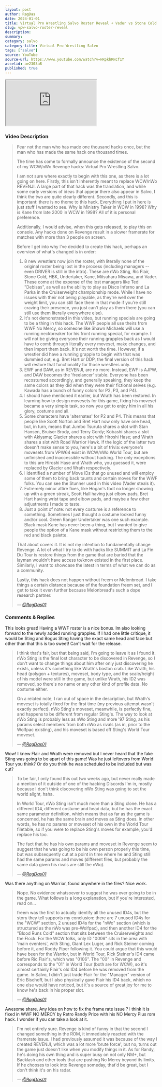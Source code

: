 ```yaml
---
layout: post
author: RagDas
date: 2024-01-01
title: Virtual Pro Wrestling Salvo Roster Reveal + Vader vs Stone Cold
slug: vpw-salvo-roster-reveal
description:
summary:
category: salvo
category-title: Virtual Pro Wrestling Salvo
tags: ["salvo"]
source: YouTube
source-url: https://www.youtube.com/watch?v=HRpkhRNcf1Y
assetid: ae2303a8
published: true
---
```



<div class="ratio ratio-16x9 w-75 mx-auto d-block">
  <iframe src="https://www.youtube.com/embed/HRpkhRNcf1Y" title="YouTube video" allowfullscreen></iframe>
</div>


### Video Description


> Fear not the man who has made one thousand hacks once, but the man who has made the same hack one thousand times.
>
> The time has come to formally announce the existence of the second of my WCW/nWo Revenge hacks: Virtual Pro Wrestling Salvo.
>
> I am not sure where exactly to begin with this one, as there is a lot going on here. Firstly, this isn't inherently meant to replace WCW/nWo REVENJI. A large part of that hack was the translation, and while some early versions of ideas that appear there also appear in Salvo, I think the two are quite clearly different. Secondly, and this is important: there is no theme to this hack. Everything I put in here is just stuff I wanted to see. Why is Ministry Taker in WCW in 1998? Why is Kane from late 2000 in WCW in 1998? All of it is personal preference.
>
> Additionally, I would advise, when this gets released, to play this on console. Any hacks done on Revenge result in a slower framerate for matches with more than 3 people on screen.
>
> Before I get into why I've decided to create this hack, perhaps an overview of what's changed is in order:
>
> 1. 8 new wrestlers now join the roster, with literally none of the original roster being lost in the process (including managers -- even DRIVER is still in the intro). These are nWo Sting, Ric Flair, Stone Cold, HBK, Undertaker, Kane, Mitsuharu Misawa, and Vader. These come at the expense of the lost managers like Ted "Debisas", as well as the ability to play as Disco Inferno and La Parka in the Cruiserweight championship mode. While I have no issues with their not being playable, as they're well over the weight limit, you can still face them in that mode if you're still craving their presence, you just can't play as them there (you can still use them literally everywhere else).
> 2. It's not demonstrated in this video, but running specials are going to be a thing in this hack. The WWF people all use theirs from WWF No Mercy, so someone like Shawn Michaels will use a running neckbreaker for his front running special, for example. I will not be giving everyone their running grapples back as I would have to comb through literally every moveset, make changes, and then import them back. It's not worth the time. However, if a wrestler did have a running grapple to begin with that was dummied out, e.g. Bret Hart or DDP, the final version of this hack will restore that functionality for those wrestlers only.
> 3. EWF and DAW, as in REVENJI, are no more. Instead, EWF is AJPW, and DAW becomes the 'freelancer' stable. Everyone has been recostumed accordingly, and generally speaking, they keep the same colors as they did when they were their fictional selves (e.g. Kawada has a bunch of funny colors for P2, P3, and P4).
> 4. I should have mentioned it earlier, but Wrath has been restored. In learning how to design movesets for this game, fixing his moveset became a very simple task, so now you get to enjoy him in all his glory, costume and all.
> 5. Some characters have 'alternates' for P2 and P4. This means that people like Scott Norton and Bret Hart now only have one head, but, in turn, means that Jumbo Tsuruta shares a slot with Stan Hansen, Bruiser Brody, and Terry Gordy; Kobashi shares a slot with Akiyama; Glacier shares a slot with Hiroshi Hase; and Wrath shares a slot with Road Warrior Hawk. If the logic of the latter two doesn't make sense to you, here's a bit of trivia: everyone's movesets from VPW64 exist in WCW/nWo World Tour, but are unfinished and inaccessible without hacking. The only exceptions to this are Hiroshi Hase and Wrath who, you guessed it, were replaced by Glacier and Wrath respectively.
> 6. I identified a number of Move IDs that go unused and will employ some of them to bring back taunts and certain moves for the WWF folks. You can see the Stunner used in this video (Vader steals it).
> 7. Extremely minor attire fixes, like Hogan's foot no longer showing up with a green streak, Scott Hall having just elbow pads, Bret Hart having wrist tape and elbow pads, and maybe a few other adjustments I made to taste.
> 8. Just a point of note: not every costume is a reference to something. Sometimes I just thought a costume looked funny and/or cool. Green Ranger Undertaker was one such example. Black mask Kane has never been a thing, but I wanted to give people the option of a Kane mask without restricting them to the red and black palette.
>
> That about covers it. It is not my intention to fundamentally change Revenge. A lot of what I try to do with hacks like SUMMIT and La Fin Du Tour is restore things from the game that are buried that the layman wouldn't have access to/know existed in the first place. Similarly, I want to showcase the latest in terms of what we can do as a community.
>
> Lastly, this hack does not happen without freem or Melonbread. I take things a certain distance because of the foundation freem set, and I get to take it even further because Melonbread's such a dope research partner.
>
> -- <cite>[@RagDas01](https://www.youtube.com/@RagDas01)</cite>

### Comments & Replies

This looks great! Having a WWF roster is a nice bonus. Im also looking forward to the newly added running grapples. If I had one little critique, it would be Sting and Bogus Sting having the exact same head and face but other than that this is too sweet! Can't wait for the release.

> I think that's fair, but that being said, I'm going to leave it as I found it. nWo Sting is the final lost character to be discovered in Revenge, so I don't want to change things about him after only just discovering he exists, unless it's something like Wrath's boston crab. Like Wrath, his head (polygon + textures), moveset, body type, and the scale/height of his model were still in the game, but unlike Wrath, his ID2 was removed, so there's no name or any other kind of profile data. No costume either.
>
> On a related note, I ran out of space in the description, but Wrath's moveset is totally fixed for the first time (my previous attempt wasn't exactly perfect). nWo Sting's moveset, meanwhile, is perfectly fine, and happens to be different from regular Sting's. The way to look at nWo Sting is probably less as nWo Sting and more '97 Sting, as his params select members from both nWo as rivals (as in, prior to the Wolfpac existing), and his moveset is based off Sting's World Tour moveset.
>
> -- <cite>[@RagDas01](https://www.youtube.com/@RagDas01)</cite>

Wow! I knew Flair and Wrath were removed but I never heard that the fake Sting was going to be apart of this game! Was he just leftovers from World Tour you think? Or do you think he was scheduled to be included but was cut?

> To be fair, I only found this out two weeks ago, but never really made a mention of it outside of one of the hacking Discords I'm in, mostly because I don't think discovering nWo Sting was going to set the world alight, haha.
>
> In World Tour, nWo Sting isn't much more than a Sting clone. He has a different ID4, different costume and head data, but he has the exact same parameter definition, which means that as far as the game is concerned, he has the same brain and moves as Sting does. In other words, he has no params or moveset of his own in the World Tour filetable, so if you were to replace Sting's moves for example, you'd replace his too.
>
> The fact that he has his own params and moveset in Revenge seem to suggest that he was going to be his own person properly this time, but was subsequently cut at a point in time where he and Sting still had the same params and moves (different files, but probably the same data given his rivals are still the nWo).
>
> -- <cite>[@RagDas01](https://www.youtube.com/@RagDas01)</cite>


Was there anything on Warrior, found anywhere in the files? Nice work.

> Nope. No evidence whatsoever to suggest he was ever going to be in the game. What follows is a long explanation, but if you're interested, read on...
>
> freem was the first to actually identify all the unused ID4s, but the story they tell supports my conclusion: there are 7 unused ID4s for the "WCW" section, 2 unused ID4s for the "nWo" section (which is structured as the nWo was pre-Wolfpac), and then another ID4 for the "Blood Runs Cold" section that sits between the Cruiserweights and the Flock. For the WCW folks, only ID "0006" sits in the area with 'main eventers', with Sting, Giant Lex Luger, and Rick Steiner coming before it, and Roddy Piper following it. You could argue that this would have been for the Warrior, but in World Tour, Rick Steiner's ID4 came before Ric Flair's, which was "0106". The "00" in Revenge and corresponds to the "01" in World Tour (both are for WCW), so it's almost certainly Flair's old ID4 before he was removed from the game. In Salvo, I didn't just trade Flair for the "Manager" version of Eric Bischoff, but I also physically gave Flair his ID4 back, which no one else would have noticed, but it's a source of great joy for me to know he's back in his proper slot.
>
> -- <cite>[@RagDas01](https://www.youtube.com/@RagDas01)</cite>


Awesome share. Any idea on how to fix the frame rate issue ? I think it is fixed in WWF NO MERCY by Retro Randy Price with his NO Mercy Plus rom hack. I wonder if you can take a look at it.


> I'm not entirely sure. Revenge is kind of funny in that the second I changed something in the ROM, it immediately reacted with the framerate issue. I had previously assumed it was because of the way I created REVENJI, which was a lot more 'brute force', but no, turns out the game just doesn't like when you modify things in it. As for Randy, he's doing his own thing and is super busy on not only NM+, but Backlash and other tools that are pushing No Mercy beyond its limits. If he chooses to look into Revenge someday, that'd be great, but I don't think it's on his radar.
>
> -- <cite>[@RagDas01](https://www.youtube.com/@RagDas01)</cite>
